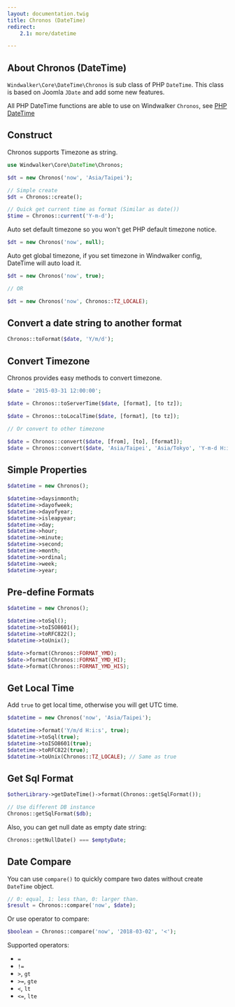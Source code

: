 ```yaml
---
layout: documentation.twig
title: Chronos (DateTime)
redirect:
    2.1: more/datetime

---
```


## About Chronos (DateTime)

`Windwalker\Core\DateTime\Chronos` is sub class of PHP `DateTime`. This class is based on Joomla `JDate` and add some new features.

All PHP DateTime functions are able to use on Windwalker `Chronos`, see [PHP DateTime](http://php.net/manual/en/book.datetime.php)

## Construct

Chronos supports Timezone as string.

```php
use Windwalker\Core\DateTime\Chronos;

$dt = new Chronos('now', 'Asia/Taipei');

// Simple create
$dt = Chronos::create();

// Quick get current time as format (Similar as date())
$time = Chronos::current('Y-m-d');
```

Auto set default timezone so you won't get PHP default timezone notice.

```php
$dt = new Chronos('now', null);
```

Auto get global timezone, if you set timezone in Windwalker config, DateTime will auto load it.

```php
$dt = new Chronos('now', true);

// OR

$dt = new Chronos('now', Chronos::TZ_LOCALE);
```

## Convert a date string to another format

```php
Chronos::toFormat($date, 'Y/m/d');
```

## Convert Timezone

Chronos provides easy methods to convert timezone.

```php
$date = '2015-03-31 12:00:00';

$date = Chronos::toServerTime($date, [format], [to tz]);

$date = Chronos::toLocalTime($date, [format], [to tz]);

// Or convert to other timezone

$date = Chronos::convert($date, [from], [to], [format]);
$date = Chronos::convert($date, 'Asia/Taipei', 'Asia/Tokyo', 'Y-m-d H:i:s');
```

## Simple Properties

```php
$datetime = new Chronos();

$datetime->daysinmonth;
$datetime->dayofweek;
$datetime->dayofyear;
$datetime->isleapyear;
$datetime->day;
$datetime->hour;
$datetime->minute;
$datetime->second;
$datetime->month;
$datetime->ordinal;
$datetime->week;
$datetime->year;
```

## Pre-define Formats

```php
$datetime = new Chronos();

$datetime->toSql();
$datetime->toISO8601();
$datetime->toRFC822();
$datetime->toUnix();

$date->format(Chronos::FORMAT_YMD);
$date->format(Chronos::FORMAT_YMD_HI);
$date->format(Chronos::FORMAT_YMD_HIS);
```

## Get Local Time

Add `true` to get local time, otherwise you will get UTC time.

```php
$datetime = new Chronos('now', 'Asia/Taipei');

$datetime->format('Y/m/d H:i:s', true);
$datetime->toSql(true);
$datetime->toISO8601(true);
$datetime->toRFC822(true);
$datetime->toUnix(Chronos::TZ_LOCALE); // Same as true
```

## Get Sql Format

```php
$otherLibrary->getDateTime()->format(Chronos::getSqlFormat());

// Use different DB instance
Chronos::getSqlFormat($db);
```

Also, you can get null date as empty date string:

```php
Chronos::getNullDate() === $emptyDate;
```

## Date Compare

You can use `compare()` to quickly compare two dates without create `DateTime` object.

```php
// 0: equal, 1: less than, 0: larger than.
$result = Chronos::compare('now', $date);
```

Or use operator to compare:

```php
$boolean = Chronos::compare('now', '2018-03-02', '<');
```

Supported operators:

- `=`
- `!=`
- `>`, `gt`
- `>=`, `gte`
- `<`, `lt`
- `<=`, `lte`
